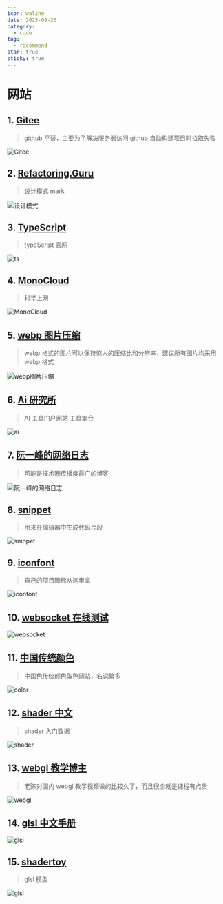```yaml
---
icon: waline
date: 2023-09-26
category:
  - code
tag:
  - recommend
star: true
sticky: true
---
```


# 网站

## 1. [Gitee](https://gitee.com/)

> github 平替，主要为了解决服务器访问 github 自动构建项目时拉取失败

![Gitee](./sites_img/WechatIMG302.jpg)

## 2. [Refactoring.Guru](https://refactoringguru.cn/design-patterns)

> 设计模式 mark

![设计模式](./sites_img/design.png)

## 3. [TypeScript](https://www.typescriptlang.org/)

> typeScript 官网

![ts](./sites_img/ts.png)

## 4. [MonoCloud](https://mymonocloud.com/)

> 科学上网

![MonoCloud](./sites_img/WechatIMG303.jpg)

## 5. [webp 图片压缩](https://compress-online.com/cn/compress-webp#start)

> webp 格式的图片可以保持惊人的压缩比和分辨率，建议所有图片均采用 webp 格式

![webp图片压缩](./sites_img/WechatIMG304.jpg)

## 6. [Ai 研究所](https://www.aiyjs.com/)

> AI 工具门户网站 工具集合

![ai](./sites_img/WechatIMG305.jpg)

## 7. [阮一峰的网络日志](https://www.ruanyifeng.com/blog/)

> 可能是技术圈传播度最广的博客

![阮一峰的网络日志](./sites_img/WechatIMG306.jpg)

## 8. [snippet](https://snippet-generator.app/)

> 用来在编辑器中生成代码片段

![snippet](./sites_img/WechatIMG307.jpg)

## 9. [iconfont](https://www.iconfont.cn/)

> 自己的项目图标从这里拿

![iconfont](./sites_img/WechatIMG308.jpg)

## 10. [websocket 在线测试](http://coolaf.com/tool/chattest)

![websocket](./sites_img/WechatIMG311.jpg)

## 11. [中国传统颜色](http://zhongguose.com/)

> 中国色传统颜色取色网站，名词繁多

![color](./sites_img/WechatIMG312.jpg)

## 12. [shader 中文](https://thebookofshaders.com/?lan=ch)

> shader 入门数据

![shader](./sites_img/WechatIMG313.jpg)

## 13. [webgl 教学博主](https://www.cpengx.cn/)

> 老陈对国内 webgl 教学视频做的比较久了，而且很全就是课程有点贵

![webgl](./sites_img/WechatIMG314.jpg)

## 14. [glsl 中文手册](https://github.com/wshxbqq/GLSL-Card)

![glsl](./sites_img/WechatIMG309.jpg)

## 15. [shadertoy](https://www.shadertoy.com/)

> glsl 模型

![glsl](./sites_img/WechatIMG310.jpg)
